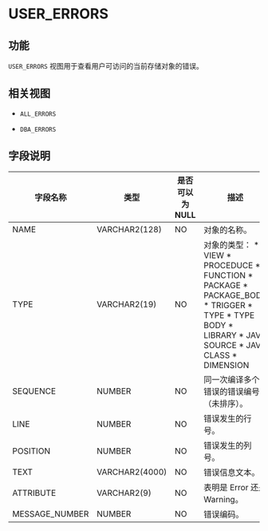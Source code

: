 USER_ERRORS 
================================



功能 
-----------

`USER_ERRORS` 视图用于查看用户可访问的当前存储对象的错误。

相关视图 
-------------

* `ALL_ERRORS`

  

* `DBA_ERRORS`

  




字段说明 
-------------



|    **字段名称**    |     **类型**     | **是否可以为 NULL** |                                                                                                                                                                                                                                                                                                      **描述**                                                                                                                                                                                                                                                                                                       |
|----------------|----------------|----------------|-------------------------------------------------------------------------------------------------------------------------------------------------------------------------------------------------------------------------------------------------------------------------------------------------------------------------------------------------------------------------------------------------------------------------------------------------------------------------------------------------------------------------------------------------------------------------------------------------------------------|
| NAME           | VARCHAR2(128)  | NO             | 对象的名称。                                                                                                                                                                                                                                                                                                                                                                                                                                                                                                                                                                                                            |
| TYPE           | VARCHAR2(19)   | NO             | 对象的类型： * VIEW   * PROCEDUCE   * FUNCTION   * PACKAGE   * PACKAGE_BODY   * TRIGGER   * TYPE   * TYPE BODY   * LIBRARY   * JAVA SOURCE   * JAVA CLASS   * DIMENSION    |
| SEQUENCE       | NUMBER         | NO             | 同一次编译多个错误的错误编号（未排序）。                                                                                                                                                                                                                                                                                                                                                                                                                                                                                                                                                                                              |
| LINE           | NUMBER         | NO             | 错误发生的行号。                                                                                                                                                                                                                                                                                                                                                                                                                                                                                                                                                                                                          |
| POSITION       | NUMBER         | NO             | 错误发生的列号。                                                                                                                                                                                                                                                                                                                                                                                                                                                                                                                                                                                                          |
| TEXT           | VARCHAR2(4000) | NO             | 错误信息文本。                                                                                                                                                                                                                                                                                                                                                                                                                                                                                                                                                                                                           |
| ATTRIBUTE      | VARCHAR2(9)    | NO             | 表明是 Error 还是 Warning。                                                                                                                                                                                                                                                                                                                                                                                                                                                                                                                                                                                             |
| MESSAGE_NUMBER | NUMBER         | NO             | 错误编码。                                                                                                                                                                                                                                                                                                                                                                                                                                                                                                                                                                                                             |



